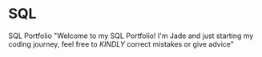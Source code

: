 # SQL
SQL Portfolio
"Welcome to my SQL Portfolio! I'm Jade and just starting my coding journey, feel free to *KINDLY* correct mistakes or give advice"
